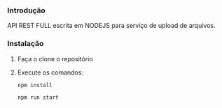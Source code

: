 ### Introdução
API REST FULL escrita em NODEJS para serviço de upload de arquivos.

### Instalação
                
1.  Faça o clone o repositório
2.  Execute os comandos:

      `npm install`
	  
      `npm run start`
